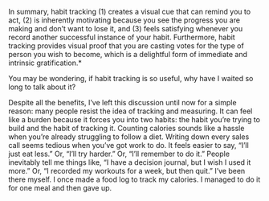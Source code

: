 In summary, habit tracking (1) creates a visual cue that can remind
you to act, (2) is inherently motivating because you see the progress
you are making and don’t want to lose it, and (3) feels satisfying
whenever you record another successful instance of your habit.
Furthermore, habit tracking provides visual proof that you are casting
votes for the type of person you wish to become, which is a delightful
form of immediate and intrinsic gratification.*

You may be wondering, if habit tracking is so useful, why have I
waited so long to talk about it?

Despite all the benefits, I’ve left this discussion until now for a
simple reason: many people resist the idea of tracking and measuring.
It can feel like a burden because it forces you into two habits: the habit
you’re trying to build and the habit of tracking it. Counting calories
sounds like a hassle when you’re already struggling to follow a diet.
Writing down every sales call seems tedious when you’ve got work to
do. It feels easier to say, “I’ll just eat less.” Or, “I’ll try harder.” Or, “I’ll
remember to do it.” People inevitably tell me things like, “I have a
decision journal, but I wish I used it more.” Or, “I recorded my
workouts for a week, but then quit.” I’ve been there myself. I once
made a food log to track my calories. I managed to do it for one meal
and then gave up.